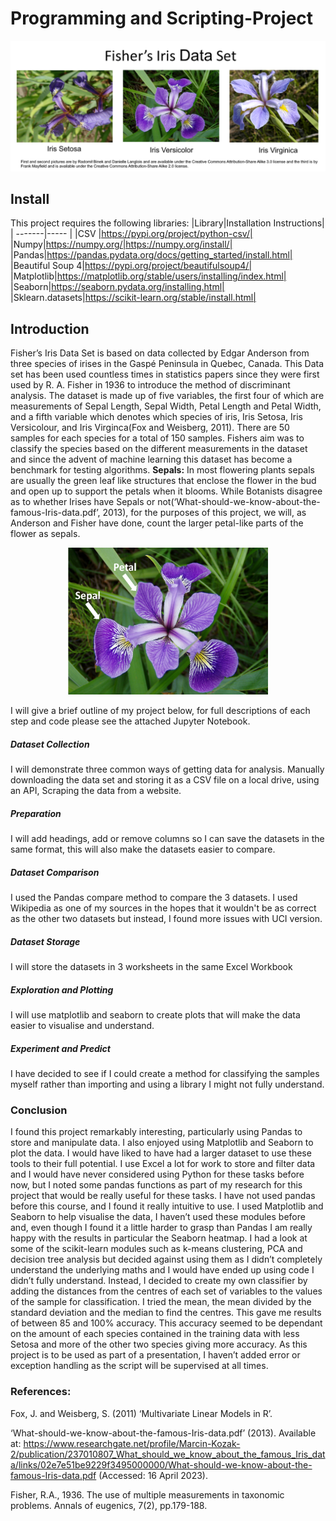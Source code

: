 # Programming and Scripting-Project

![](https://github.com/decvfox/pands-project/blob/main/Banner.png)

## Install
This project requires the following libraries:
|Library|Installation Instructions|
| -------|----- |
|CSV |https://pypi.org/project/python-csv/|
|Numpy|https://numpy.org/|https://numpy.org/install/|
|Pandas|https://pandas.pydata.org/docs/getting_started/install.html|
|Beautiful Soup 4|https://pypi.org/project/beautifulsoup4/|
|Matplotlib|https://matplotlib.org/stable/users/installing/index.html|
|Seaborn|https://seaborn.pydata.org/installing.html|
|Sklearn.datasets|https://scikit-learn.org/stable/install.html|

## Introduction
Fisher’s Iris Data Set is based on data collected by Edgar Anderson from three species of irises in the Gaspé Peninsula in Quebec, Canada. This Data set has been used countless times in statistics papers since they were first used by R. A. Fisher in 1936 to introduce the method of discriminant analysis. The dataset is made up of five variables, the first four of which are measurements of Sepal Length, Sepal Width, Petal Length and Petal Width, and a fifth variable which denotes which species of iris, Iris Setosa, Iris Versicolour, and Iris Virginca(Fox and Weisberg, 2011). There are 50 samples for each species for a total of 150 samples. Fishers aim was to classify the species based on the different measurements in the dataset and since the advent of machine learning this dataset has become a benchmark for testing algorithms.
**Sepals:** In most flowering plants sepals are usually the green leaf like structures that enclose the flower in the bud and open up to support the petals when it blooms. While Botanists disagree as to whether Irises have Sepals or not(‘What-should-we-know-about-the-famous-Iris-data.pdf’, 2013), for the purposes of this project, we will, as Anderson and Fisher have done, count the larger petal-like parts of the flower as sepals.


<p align="center">
<img src="https://github.com/decvfox/pands-project/blob/main/Sepal-Petal.png" width="320" height="235">
</p>

I will give a brief outline of my project below, for full descriptions of each step and code please see the attached Jupyter Notebook.

##### Dataset Collection
I will demonstrate three common ways of getting data for analysis. Manually downloading the data set and storing it as a CSV file on a local drive, using an API, Scraping  the data from a website.

##### Preparation
I will add headings, add or remove columns so I can save the datasets in the same format, this will also make the datasets easier to compare.

##### Dataset Comparison
I used the Pandas compare method to compare the 3 datasets. I used Wikipedia as one of my sources in the hopes that it wouldn't be as correct as the other two datasets but instead, I found more issues with UCI version.

##### Dataset Storage
I will store the datasets in 3 worksheets in the same Excel Workbook

##### Exploration and  Plotting
I will use matplotlib and seaborn to create plots that will make the data easier to visualise and understand.

##### Experiment and Predict
I have decided to see if I could create a method for classifying the samples myself rather than importing and using a library I might not fully understand.

### Conclusion
I found this project remarkably interesting, particularly using Pandas to store and manipulate data. I also enjoyed using Matplotlib and Seaborn to plot the data. I would have liked to have had a larger dataset to use these tools to their full potential. 
I use Excel a lot for work to store and filter data and I would have never considered using Python for these tasks before now, but I noted some pandas functions as part of my research for this project that would be really useful for these tasks. I have not used pandas before this course, and I found it really intuitive to use.
I used Matplotlib and Seaborn to help visualise the data, I haven’t used these modules before and, even though I found it a little harder to grasp than Pandas I am really happy with the results in particular the Seaborn heatmap.
I had a look at some of the scikit-learn modules such as k-means clustering, PCA and decision tree analysis but decided against using them as I didn’t completely understand the underlying maths and I would have ended up using code I didn’t fully understand.
Instead, I decided to create my own classifier by adding the distances from the centres of each set of variables to the values of the sample for classification. I tried the mean, the mean divided by the standard deviation and the median to find the centres.
This gave me results of between 85 and 100% accuracy. This accuracy seemed to be dependant on the amount of each species contained in the training data with less Setosa and more of the other two species giving more accuracy.
As this project is to be used as part of a presentation, I haven’t added error or exception handling as the script will be supervised at all times. 


### References:

Fox, J. and Weisberg, S. (2011) ‘Multivariate Linear Models in R’.

‘What-should-we-know-about-the-famous-Iris-data.pdf’ (2013). Available at: https://www.researchgate.net/profile/Marcin-Kozak-2/publication/237010807_What_should_we_know_about_the_famous_Iris_data/links/02e7e51be9229f3495000000/What-should-we-know-about-the-famous-Iris-data.pdf (Accessed: 16 April 2023).

Fisher, R.A., 1936. The use of multiple measurements in taxonomic problems. Annals of eugenics, 7(2), pp.179-188.

